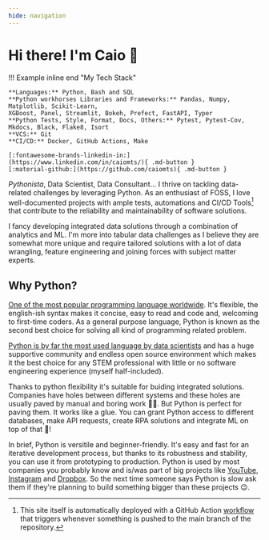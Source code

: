 ```yaml
---
hide: navigation
---
```


# Hi there! I'm Caio :wave:

!!! Example inline end "My Tech Stack"

    **Languages:** Python, Bash and SQL  
    **Python workhorses Libraries and Frameworks:** Pandas, Numpy, Matplotlib, Scikit-Learn, 
    XGBoost, Panel, Streamlit, Bokeh, Prefect, FastAPI, Typer  
    **Python Tests, Style, Format, Docs, Others:** Pytest, Pytest-Cov, Mkdocs, Black, Flake8, Isort  
    **VCS:** Git  
    **CI/CD:** Docker, GitHub Actions, Make  

    [:fontawesome-brands-linkedin-in:](https://www.linkedin.com/in/caiomts/){ .md-button }
    [:material-github:](https://github.com/caiomts){ .md-button }

*Pythonista*, Data Scientist, Data Consultant...
I thrive on tackling data-related challenges by leveraging Python. As an enthusiast of FOSS, I love well-documented projects with ample tests, automations and CI/CD Tools[^1] that contribute to the reliability and maintainability of software solutions.

I fancy developing integrated data solutions through a combination of analytics and ML. I'm more into tabular data challenges 
as I believe they are somewhat more unique and require tailored solutions with a lot of data wrangling, feature engineering and joining forces with subject matter experts.

## Why Python?

[One of the most popular programming language worldwide].
It's flexible, the english-ish syntax makes it concise, easy to read and code and, welcoming 
to first-time coders. As a general purpose language, Python is known as the second best choice
for solving all kind of programming related problem.

[Python is by far the most used language by data scientists] and has a huge supportive community 
and endless open source environment which makes it the best choice for any STEM professional with little or 
no software engineering experience (myself half-included).

Thanks to python flexibility it's suitable for buiding integrated solutions. Companies have holes between different
systems and these holes are usually paved by manual and boring work :man_facepalming:. But Python is
perfect for paving them. It works like a glue. You can grant Python access to different databases, make API requests, create RPA solutions and integrate ML on top of that :exploding_head:!

In brief, Python is versitile and beginner-friendly. It's easy and fast for an iterative
development process, but thanks to its robustness and stability, you can use it from prototyping to production. 
Python is used by most companies you probably know and is/was part of big projects like [YouTube], [Instagram] and [Dropbox]. 
So the next time someone says Python is slow ask them if they're planning to build something bigger than these projects :wink:.




[^1]: This site itself is automatically deployed with a GitHub Action [workflow] that triggers whenever something is pushed
to the main branch of the repository.

[One of the most popular programming language worldwide]: https://www.tiobe.com/tiobe-index/

[Python is by far the most used language by data scientists]: https://www.kaggle.com/kaggle-survey-2022

[YouTube]: https://www.python.org/about/quotes/

[Instagram]: https://instagram-engineering.com/web-service-efficiency-at-instagram-with-python-4976d078e366

[Dropbox]: https://www.techrepublic.com/article/how-to-write-four-million-lines-of-python-lessons-from-dropbox-on-using-the-programming-language-at-scale/

[workflow]: https://github.com/caiomts/caiomts.github.io/blob/main/.github/workflows/ci.yml